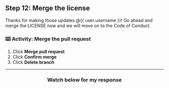 ## Step 12: Merge the license

Thanks for making those updates @{{ user.username }}! Go ahead and merge the LICENSE now and we will move on to the Code of Conduct.

### :keyboard: Activity: Merge the pull request

1. Click **Merge pull request**
1. Click **Confirm merge**
1. Click **Delete branch**

<hr>
<h3 align="center">Watch below for my response</h3>
